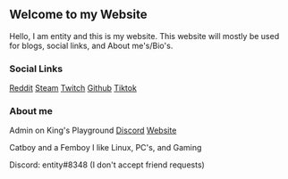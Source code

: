 ## Welcome to my Website

Hello, I am entity and this is my website. This website will mostly be used for blogs, social links, and About me's/Bio's.

### Social Links

[Reddit](https://www.reddit.com/user/entity360)
[Steam](https://steamcommunity.com/id/entity_360/)
[Twitch](https://www.twitch.tv/entityy0)
[Github](https://github.com/varig203)
[Tiktok](https://www.tiktok.com/@_entity360_)

### About me

Admin on King's Playground
[Discord](https://discord.gg/kingsplayground)
[Website](https://kingsplayground.fun/)

Catboy and a Femboy
I like Linux, PC's, and Gaming

Discord: entity#8348 (I don't accept friend requests)
